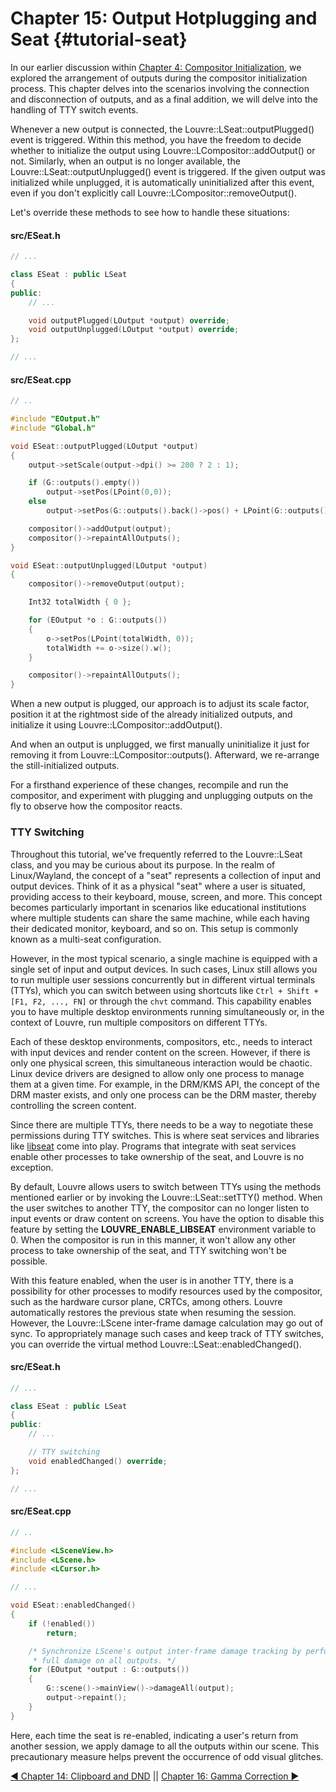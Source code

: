 # Chapter 15: Output Hotplugging and Seat {#tutorial-seat}

In our earlier discussion within [Chapter 4: Compositor Initialization](md_md_tutorial_04.html), we explored the arrangement of outputs during the compositor initialization process. This chapter delves into the scenarios involving the connection and disconnection of outputs, and as a final addition, we will delve into the handling of TTY switch events.

Whenever a new output is connected, the Louvre::LSeat::outputPlugged() event is triggered. Within this method, you have the freedom to decide whether to initialize the output using Louvre::LCompositor::addOutput() or not. Similarly, when an output is no longer available, the Louvre::LSeat::outputUnplugged() event is triggered. If the given output was initialized while unplugged, it is automatically uninitialized after this event, even if you don't explicitly call Louvre::LCompositor::removeOutput().

Let's override these methods to see how to handle these situations:

#### src/ESeat.h

```cpp
// ...

class ESeat : public LSeat
{
public:
    // ...

    void outputPlugged(LOutput *output) override;
    void outputUnplugged(LOutput *output) override;
};

// ...
```

#### src/ESeat.cpp

```cpp
// ..

#include "EOutput.h"
#include "Global.h"

void ESeat::outputPlugged(LOutput *output)
{
    output->setScale(output->dpi() >= 200 ? 2 : 1);

    if (G::outputs().empty())
        output->setPos(LPoint(0,0));
    else
        output->setPos(G::outputs().back()->pos() + LPoint(G::outputs().back()->size().w(), 0));

    compositor()->addOutput(output);
    compositor()->repaintAllOutputs();
}

void ESeat::outputUnplugged(LOutput *output)
{
    compositor()->removeOutput(output);

    Int32 totalWidth { 0 };

    for (EOutput *o : G::outputs())
    {
        o->setPos(LPoint(totalWidth, 0));
        totalWidth += o->size().w();
    }

    compositor()->repaintAllOutputs();
}
```

When a new output is plugged, our approach is to adjust its scale factor, position it at the rightmost side of the already initialized outputs, and initialize it using Louvre::LCompositor::addOutput().

And when an output is unplugged, we first manually uninitialize it just for removing it from Louvre::LCompositor::outputs(). Afterward, we re-arrange the still-initialized outputs.

For a firsthand experience of these changes, recompile and run the compositor, and experiment with plugging and unplugging outputs on the fly to observe how the compositor reacts.

### TTY Switching

Throughout this tutorial, we've frequently referred to the Louvre::LSeat class, and you may be curious about its purpose. In the realm of Linux/Wayland, the concept of a "seat" represents a collection of input and output devices. Think of it as a physical "seat" where a user is situated, providing access to their keyboard, mouse, screen, and more. This concept becomes particularly important in scenarios like educational institutions where multiple students can share the same machine, while each having their dedicated monitor, keyboard, and so on. This setup is commonly known as a multi-seat configuration.

However, in the most typical scenario, a single machine is equipped with a single set of input and output devices. In such cases, Linux still allows you to run multiple user sessions concurrently but in different virtual terminals (TTYs), which you can switch between using shortcuts like `Ctrl + Shift + [F1, F2, ..., FN]` or through the `chvt` command. This capability enables you to have multiple desktop environments running simultaneously or, in the context of Louvre, run multiple compositors on different TTYs.

Each of these desktop environments, compositors, etc., needs to interact with input devices and render content on the screen. However, if there is only one physical screen, this simultaneous interaction would be chaotic. Linux device drivers are designed to allow only one process to manage them at a given time. For example, in the DRM/KMS API, the concept of the DRM master exists, and only one process can be the DRM master, thereby controlling the screen content.

Since there are multiple TTYs, there needs to be a way to negotiate these permissions during TTY switches. This is where seat services and libraries like [libseat](https://github.com/kennylevinsen/seatd) come into play. Programs that integrate with seat services enable other processes to take ownership of the seat, and Louvre is no exception.

By default, Louvre allows users to switch between TTYs using the methods mentioned earlier or by invoking the Louvre::LSeat::setTTY() method. When the user switches to another TTY, the compositor can no longer listen to input events or draw content on screens. You have the option to disable this feature by setting the **LOUVRE_ENABLE_LIBSEAT** environment variable to 0. When the compositor is run in this manner, it won't allow any other process to take ownership of the seat, and TTY switching won't be possible.

With this feature enabled, when the user is in another TTY, there is a possibility for other processes to modify resources used by the compositor, such as the hardware cursor plane, CRTCs, among others. Louvre automatically restores the previous state when resuming the session. However, the Louvre::LScene inter-frame damage calculation may go out of sync. To appropriately manage such cases and keep track of TTY switches, you can override the virtual method Louvre::LSeat::enabledChanged().

#### src/ESeat.h

```cpp
// ...

class ESeat : public LSeat
{
public:
    // ...

    // TTY switching
    void enabledChanged() override;
};

// ...
```

#### src/ESeat.cpp

```cpp
// ..

#include <LSceneView.h>
#include <LScene.h>
#include <LCursor.h>

// ...

void ESeat::enabledChanged()
{
    if (!enabled())
        return;

    /* Synchronize LScene's output inter-frame damage tracking by performing
     * full damage on all outputs. */
    for (EOutput *output : G::outputs())
    {
        G::scene()->mainView()->damageAll(output);
        output->repaint();
    }
}
```

Here, each time the seat is re-enabled, indicating a user's return from another session, we apply damage to all the outputs within our scene. This precautionary measure helps prevent the occurrence of odd visual glitches.

<a href="md_md_tutorial_14.html">◀ Chapter 14: Clipboard and DND</a> || <a href="md_md_tutorial_16.html"> Chapter 16: Gamma Correction ▶</a>